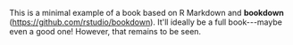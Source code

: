 This is a minimal example of a book based on R Markdown and **bookdown** (https://github.com/rstudio/bookdown). It'll ideally be a full book---maybe even a good one! However, that remains to be seen.